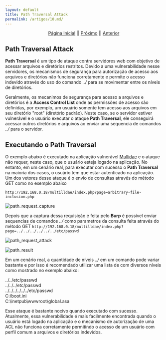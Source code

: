 ```yaml
---
layout: default
title: Path Traversal Attack
permalink: /artigos/10.md/
---
```

  
  
<p align="center">
 <a href="https://carineconstantino.github.io/cybersecurity/">Página Inicial</a>
 || 
 <a href="https://carineconstantino.github.io/cybersecurity/">Próximo</a>  
 || 
 <a href="https://carineconstantino.github.io/cybersecurity/artigos/09.md">Anterior</a>   
</p>

## Path Traversal Attack

**Path Traversal** é um tipo de ataque contra servidores web com objetivo de acessar arquivos e diretórios restritos. Devido a uma vulnerabilidade nesse servidores, os mecanismos de segurança para autorização de acesso aos arquivos e diretórios não funciona corretamente e permite o acesso indevido através do uso do comando _../_ para se movimentar entre os níveis de diretórios. 

Geralmente, os mecanimos de segurança para acesso a arquivos e diretórios é a **Access Control List** onde as permissões de acesso são definidas, por exemplo, um usuário somente tem acesso aos arquivos em seu diretório "root" (diretório padrão). Neste caso, se o servidor estiver vulnerável e o usuário executar o ataque **Path Traversal**, ele conseguirá acessar outros diretórios e arquivos ao enviar uma sequencia de comandos _../_ para o servidor. 


## Executando o Path Traversal

O exemplo abaixo é executado na aplicação vulnerável [Mullidae](https://github.com/webpwnized/mutillidae) e o ataque não requer, neste caso, que o usuário esteja logado na aplicação. No entanto, em um cenário real, para executar com sucesso o **Path Traversal** na maioria dos casos, o usuário tem que estar autenticado na aplicação. Um dos vetores desse ataque é o envio de consultas através do método GET como no exemplo abaixo 

```http://192.168.0.18/multilldae/index.php?page=arbitrary-file-inclusion.php```

![path_request_capture](https://carineconstantino.github.io/cybersecurity/artigos/imagens/path_request_capture.png)

Depois que a captura dessa requisição é feita pelo **Burp** é possível enviar sequencias de comandos _../_ como parametros da consulta feita através do método GET ```http://192.168.0.18/multilldae/index.php?page=../../../../../../etc/passwd```

![path_request_attack](https://carineconstantino.github.io/cybersecurity/artigos/imagens/path_request_attack.png)

![path_result](https://carineconstantino.github.io/cybersecurity/artigos/imagens/path_result.png)

Em um cenário real, a quantidade de níveis _../_ em um comando pode variar bastante e por isso é recomendado utilizar uma lista de com diversos níveis como mostrado no exemplo abaixo: 

../../etc/passwd  
../../../etc/passwd  
../../../../../../etc/passwd  
C:/boot.ini  
C:\inetpub\wwwroot\global.asa

Esse ataque é bastante nocivo quando executado com sucesso. Atualmente, essa vulnerabilidade é mais facilmente encontrada quando o usuário está logado na aplicação e o mecanismo de autorização de uma ACL não funciona corretamente permitindo o acesso de um usuário com perfil comum a arquivos e diretórios indevidos. 


